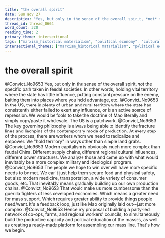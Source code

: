 ```yaml
---
title: "the overall spirit"
date: Sun Nov 27
description: "Yes, but only in the sense of the overall spirit, *not* the specific path taken in feudal societies."
thread_id: thread_0664
word_count: 320
reading_time: 2
primary_theme: intersectional
tags: ["marxism_historical materialism", "political economy", "cultural criticism", "organizational theory"]
intersectional_themes: ["marxism_historical materialism", "political economy", "cultural criticism", "organizational theory"]
---
```


# the overall spirit

@Convict_No9653 Yes, but only in the sense of the overall spirit, *not* the specific path taken in feudal societies. In other words, holding vital territory where the state has little influence, putting constant pressure on the enemy, baiting them into places where you hold advantage, etc. @Convict_No9653 In the US, there is plenty of urban and rural territory where the state has consistently either failed to exert any influence, or is an active source of repression. We would be fools to take the doctrine of Mao literally and simply copy/paste it wholesale. The US is a patchwork. @Convict_No9653 The key governing philosophy is always being able to identify the fracture lines and linchpins of the contemporary mode of production. At every step of the process, there are workers whom we need to radicalize and empower. We "hold territory" in ways other than simple land grabs. @Convict_No9653 Modern capitalism is obviously much more complex than feudal China. Different supply chains, different regional cultural influences, different power structures. We analyze those and come up with what would inevitably be a more complex military and ideological program. @Convict_No9653 The people we hope to win over will have more specific needs to be met. We can't just help them secure food and physical safety, but also modern medicine, transportation, a wide variety of consumer goods, etc. That inevitably means gradually building up our own production chains. @Convict_No9653 That would make us more cumbersome than the guerilla fighters of less developed economies. Which means a greater need for mass support. Which requires greater ability to provide things people need/want. It's a feedback loop, just like Mao originally laid out--just more complex. @Convict_No9653 Hence my proposal of building a party-led network of co-ops, farms, and regional workers' councils, to simultaneously build the productive capacity and political education of the masses, as well as creating a ready-made platform for assembling our mass line. That's how we begin.